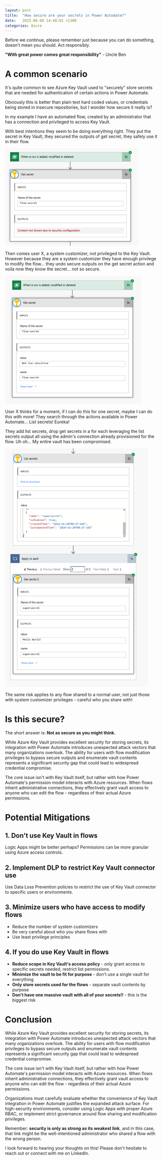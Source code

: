 ```yaml
---
layout: post
title:  "How secure are your secrets in Power Automate?"
date:   2025-06-08 14:48:01 +1300
categories: Azure
---
```


Before we continue, please remember just because you can do something, doesn't mean you should. Act responsibly.

**"With great power comes great responsibility"** - Uncle Ben

# A common scenario

It's quite common to see Azure Key Vault used to "securely" store secrets that are needed for authentication of certain actions in Power Automate.

Obviously this is better than plain text hard coded values, or credentials being stored in insecure repositories, but I wonder how secure it really is?

In my example I have an automated flow, created by an administrator that has a connection and privileged to access Key Vault. 

With best intentions they seem to be doing everything right. They put the secret in Key Vault, they secured the outputs of get secret, they safely use it in their flow.

![Secure outputs enabled](/assets/secure-key-vault/secure-outputs.png)

Then comes user X, a system customizer, not privileged to the Key Vault. However because they are a system customizer they have enough privilege to modify the flow... they undo secure outputs on the get secret action and voila now they know the secret... not so secure.

![Insecure outputs revealing secrets](/assets/secure-key-vault/insecure-outputs.png)

User X thinks for a moment, if I can do this for one secret, maybe I can do this with more! They search through the actions available in Power Automate... List secrets! Eureka! 

They add list secrets, drop get secrets in a for each leveraging the list secrets output all using the admin's connection already provisioned for the flow. Uh oh... My entire vault has been compromised.

![List secrets action exposing all vault contents](/assets/secure-key-vault/list-secrets.png)

The same risk applies to any flow shared to a normal user, not just those with system customizer privileges - careful who you share with!

# Is this secure?

The short answer is: **Not as secure as you might think.**

While Azure Key Vault provides excellent security for storing secrets, its integration with Power Automate introduces unexpected attack vectors that many organizations overlook. The ability for users with flow modification privileges to bypass secure outputs and enumerate vault contents represents a significant security gap that could lead to widespread credential compromise.

The core issue isn't with Key Vault itself, but rather with how Power Automate's permission model interacts with Azure resources. When flows inherit administrative connections, they effectively grant vault access to anyone who can edit the flow - regardless of their actual Azure permissions.

# Potential Mitigations

## 1. Don't use Key Vault in flows
Logic Apps might be better perhaps? Permissions can be more granular using Azure access controls.

## 2. Implement DLP to restrict Key Vault connector use
Use Data Loss Prevention policies to restrict the use of Key Vault connector to specific users or environments.

## 3. Minimize users who have access to modify flows
- Reduce the number of system customizers
- Be very careful about who you share flows with
- Use least privilege principles

## 4. If you do use Key Vault in flows
- **Reduce scope in Key Vault's access policy** - only grant access to specific secrets needed, restrict list permissions.
- **Minimize the vault to be fit for purpose** - don't use a single vault for everything
- **Only store secrets used for the flows** - separate vault contents by purpose
- **Don't have one massive vault with all of your secrets!!** - this is the biggest risk

# Conclusion

While Azure Key Vault provides excellent security for storing secrets, its integration with Power Automate introduces unexpected attack vectors that many organizations overlook. The ability for users with flow modification privileges to bypass secure outputs and enumerate vault contents represents a significant security gap that could lead to widespread credential compromise.

The core issue isn't with Key Vault itself, but rather with how Power Automate's permission model interacts with Azure resources. When flows inherit administrative connections, they effectively grant vault access to anyone who can edit the flow - regardless of their actual Azure permissions.

Organizations must carefully evaluate whether the convenience of Key Vault integration in Power Automate justifies the expanded attack surface. For high-security environments, consider using Logic Apps with proper Azure RBAC, or implement strict governance around flow sharing and modification privileges.

Remember: **security is only as strong as its weakest link**, and in this case, that link might be the well-intentioned administrator who shared a flow with the wrong person.

I look forward to hearing your thoughts on this! Please don't hesitate to reach out or connect with me on LinkedIn.
